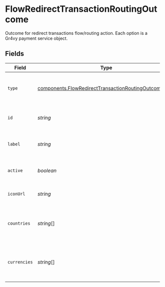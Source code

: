 # FlowRedirectTransactionRoutingOutcome

Outcome for redirect transactions flow/routing action.
Each option is a Gr4vy payment service object.


## Fields

| Field                                                                                                                        | Type                                                                                                                         | Required                                                                                                                     | Description                                                                                                                  | Example                                                                                                                      |
| ---------------------------------------------------------------------------------------------------------------------------- | ---------------------------------------------------------------------------------------------------------------------------- | ---------------------------------------------------------------------------------------------------------------------------- | ---------------------------------------------------------------------------------------------------------------------------- | ---------------------------------------------------------------------------------------------------------------------------- |
| `type`                                                                                                                       | [components.FlowRedirectTransactionRoutingOutcomeType](../../models/components/flowredirecttransactionroutingoutcometype.md) | :heavy_minus_sign:                                                                                                           | The type of this resource. Is always `outcome`.                                                                              | outcome                                                                                                                      |
| `id`                                                                                                                         | *string*                                                                                                                     | :heavy_minus_sign:                                                                                                           | Payment service identifier.                                                                                                  | 24c8211d-b9d9-4b06-8aa9-f350fd0ffd15                                                                                         |
| `label`                                                                                                                      | *string*                                                                                                                     | :heavy_minus_sign:                                                                                                           | The display name of the payment service.                                                                                     | Stripe                                                                                                                       |
| `active`                                                                                                                     | *boolean*                                                                                                                    | :heavy_minus_sign:                                                                                                           | The status of the payment service.                                                                                           |                                                                                                                              |
| `iconUrl`                                                                                                                    | *string*                                                                                                                     | :heavy_minus_sign:                                                                                                           | Payment service icon URL.                                                                                                    |                                                                                                                              |
| `countries`                                                                                                                  | *string*[]                                                                                                                   | :heavy_minus_sign:                                                                                                           | Accepted currency ISO codes for the payment service.                                                                         | [<br/>"US",<br/>"GB"<br/>]                                                                                                   |
| `currencies`                                                                                                                 | *string*[]                                                                                                                   | :heavy_minus_sign:                                                                                                           | Accepted country ISO codes for the payment service.                                                                          | [<br/>"USD",<br/>"GBP"<br/>]                                                                                                 |